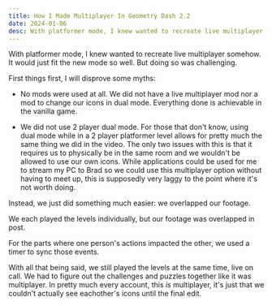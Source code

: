 ```yaml
---
title: How I Made Multiplayer In Geometry Dash 2.2
date: 2024-01-06
desc: With platformer mode, I knew wanted to recreate live multiplayer somehow. It would just fit the new mode so well. But doing so was challenging.
---
```


With platformer mode, I knew wanted to recreate live multiplayer somehow. It would just fit the new mode so well. But doing so was challenging.

First things first, I will disprove some myths:

- No mods were used at all. We did not have a live multiplayer mod nor a mod to change our icons in dual mode. Everything done is achievable in the vanilla game.

- We did not use 2 player dual mode. For those that don't know, using dual mode while in a 2 player platformer level allows for pretty much the same thing we did in the video. The only two issues with this is that it requires us to physically be in the same room and we wouldn't be allowed to use our own icons. While applications could be used for me to stream my PC to Brad so we could use this multiplayer option without having to meet up, this is supposedly very laggy to the point where it's not worth doing.

Instead, we just did something much easier: we overlapped our footage.

We each played the levels individually, but our footage was overlapped in post.

For the parts where one person's actions impacted the other, we used a timer to sync those events.

With all that being said, we still played the levels at the same time, live on call. We had to figure out the challenges and puzzles together like it was multiplayer. In pretty much every account, this *is* multiplayer, it's just that we couldn't actually see eachother's icons until the final edit.